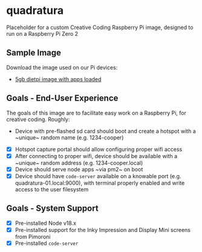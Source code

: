 # quadratura
Placeholder for a custom Creative Coding Raspberry Pi image, designed to run on a Raspberry Pi Zero 2

## Sample Image
Download the image used on our Pi devices:
- [5gb dietpi image with apps loaded](https://www.dropbox.com/s/kux7vj8az0df7ki/quadratura-v1.0-tiny.img?dl=0)

## Goals - End-User Experience
The goals of this image are to facilitate easy work on a Raspberry Pi, for creative coding. Roughly:
- Device with pre-flashed sd card should boot and create a hotspot with a ~unique~ random name (e.g. 1234-cooper)
- [x] Hotspot capture portal should allow configuring proper wifi access
- [x] After connecting to proper wifi, device should be available with a ~unique~ random address (e.g. 1234-cooper.local)
- [x] Device should serve node apps ~via pm2~ on boot
- [x] Device should have `code-server` available on a knowable port (e.g. quadratura-01.local:9000), with terminal properly enabled and write access to the user filesystem

## Goals - System Support
- [x] Pre-installed Node v18.x
- [x] Pre-installed support for the Inky Impression and Display Mini screens from Pimoroni
- [x] Pre-installed `code-server`
